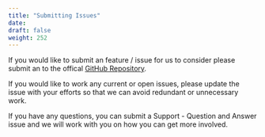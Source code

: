 ```yaml
---
title: "Submitting Issues"
date:
draft: false
weight: 252
---
```



If you would like to submit an feature / issue for us to consider please submit an to the offical [GitHub Repository](https://github.com/CrunchyData/crunchy-containers/issues/new/choose).

If you would like to work any current or open issues, please update the issue with your efforts so that we can avoid redundant or unnecessary work.

If you have any questions, you can submit a Support - Question and Answer issue and we will work with you on how you can get more involved.
